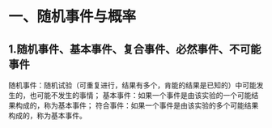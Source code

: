 一、随机事件与概率
==================

1.随机事件、基本事件、复合事件、必然事件、不可能事件
-------------------------------------------------
随机事件：随机试验（可重复进行，结果有多个，肯能的结果是已知的）中可能发生的，也可能不发生的事情；
基本事件：如果一个事件是由该实验的一个可能结果构成的，称为基本事件；
符合事件：如果一个事件是由该实验的多个可能结果构成的，称为基本事件。
